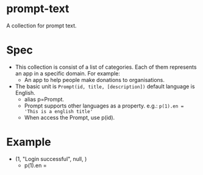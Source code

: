 # prompt-text
A collection for prompt text.

# Spec

- This collection is consist of a list of categories. Each of them represents an app in a specific domain. For example:
  - An app to help people make donations to organisations.
- The basic unit is `Prompt(id, title, [description])` default language is English. 
  - alias p=Prompt.
  - Prompt supports other languages as a property. e.g.: `p(1).en = 'This is a english title'`
  - When access the Prompt, use p(id).

# Example

- (1, "Login successful", null, )
  - p(1).en = 

